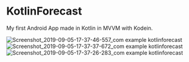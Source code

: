 # KotlinForecast
My first Android App made in Kotlin in MVVM with Kodein.

![Screenshot_2019-09-05-17-37-46-557_com example kotlinforecast](https://user-images.githubusercontent.com/32907234/64360623-1d853e80-d00b-11e9-9439-a358cb748792.png)
![Screenshot_2019-09-05-17-37-37-672_com example kotlinforecast](https://user-images.githubusercontent.com/32907234/64360630-1eb66b80-d00b-11e9-82e7-54eb4218d957.png)
![Screenshot_2019-09-05-17-37-26-283_com example kotlinforecast](https://user-images.githubusercontent.com/32907234/64360631-1fe79880-d00b-11e9-9363-456b5edc3009.png)

